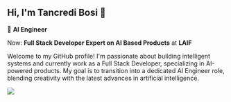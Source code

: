 ## Hi, I'm Tancredi Bosi 👋

🚀 **AI Engineer**

Now: **Full Stack Developer Expert on AI Based Products** at **LAIF**

Welcome to my GitHub profile! I'm passionate about building intelligent systems and currently work as a Full Stack Developer, specializing in AI-powered products. My goal is to transition into a dedicated AI Engineer role, blending creativity with the latest advances in artificial intelligence.

<img src="https://profile-counter.glitch.me/tancredibosi/count.svg?"  />
